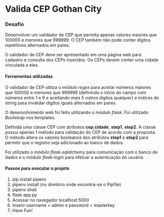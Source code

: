# Valida CEP Gothan City

### Desafio

Desenvolver um validador de CEP que permita apenas valores maiores que 100000 e menores que 999999. O CEP também não pode conter dígitos repetitivos alternados em pares.

O validador de CEP deve ser apresentado em uma página web para cadastro e consulta dos CEPs inseridos. Os CEPs devem conter uma cidade vinculada a eles.

#### Ferramentas utilizadas

O validador de CEP utiliza o *módulo regex* para aceitar números maiores que 100000 e menores que 999999 (definindo o início do campo com números entre 1 e 9 e aceitando mais 5 outros dígitos qualquer) e indices de string para invalidar dígitos iguais alternados em pares.

O desenvolvimento web foi feito utilizando o *módulo flask*. Foi utilizado *Bootstrap* nos templates.

Definida uma classe CEP com atributos **cep**,**cidade**, **step1**, **step2**. A classe possui apenas 1 método para validação do CEP de acordo com a proposta. O método altera os valores booleanos dos atributos **step1** e **step2** para permitir que o registro seja adicionado ao banco de dados.

Foi utilizado o *módulo flask-sqlalchemy* para comunicação com o banco de dados e o *módulo flask-login* para efetuar a autenticação do usuário.

#### Passos para executar o projeto

1. pip install pipenv
2. pipenv install (no diretório onde encontra-se o Pipfile)
3. pipenv shell
4. flask app.py
5. Acessar no navegador localhost:5000
6. Inserir username = admin e password = masterkey
7. Have Fun!